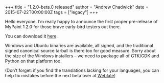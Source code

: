 +++
title = "1.2.0-beta.0 released"
author = "Andrew Chadwick"
date = 2015-07-22T00:00:00Z
tags = ["legacy"]
+++

Hello everyone. I’m really happy to announce the first proper pre-release of MyPaint
1.2.0 for those brave early-bird testers out there.

You can download it [here](https://github.com/mypaint/mypaint/releases/tag/v1.2.0-beta.0).

Windows and Ubuntu binaries are available, all signed, and the traditional signed
canonical source tarball is there too for good measure. Sorry about the size of
the Windows installers – we need to package all of GTK/GDK and Python on that platform too.

(Don’t forget: if you find the translations lacking for your languages, you can
help fix mistakes before the next beta over at [Weblate](https://hosted.weblate.org/engage/mypaint/))

